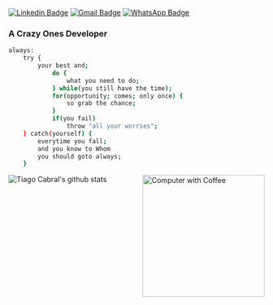 [![Linkedin Badge](https://img.shields.io/badge/-LinkedIn-blue?style=flat-square&logo=Linkedin&logoColor=white&link=https://www.linkedin.com/in/tiago-cabral-de-faria-518033158/)](https://www.linkedin.com/in/tiago-cabral-de-faria-518033158/) [![Gmail Badge](https://img.shields.io/badge/-Gmail-c14438?style=flat-square&logo=Gmail&logoColor=white&link=mailto:tiagocabraldefaria@gmail.com)](mailto:tiagocabraldefaria@gmail.com) [![WhatsApp Badge](https://img.shields.io/badge/-WhatsApp-26B03D?style=flat-square&logo=WhatsApp&logoColor=white&link=https://api.whatsapp.com/send?phone=5561996722084)](https://api.whatsapp.com/send?phone=5561996722084)

### A Crazy Ones Developer

```sh
always:
	try {
		your best and;
			do {
				what you need to do;
			} while(you still have the time);
			for(opportunity; comes; only once) {
				so grab the chance;
			}
			if(you fail)
				throw "all your worries";
	} catch(yourself) {
		everytime you fall;
		and you know to Whom
		you should goto always;
	}
```

<img src="https://raw.githubusercontent.com/MicaelliMedeiros/micaellimedeiros/master/image/computer-illustration.png" min-width="240px" max-width="240px" width="240px" align="right" alt="Computer with Coffee">

![Tiago Cabral's github stats](https://github-readme-stats.vercel.app/api?username=tiag0cabral&show_icons=true&theme=buefy)